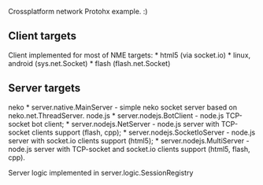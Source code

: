 Crossplatform network Protohx example. :)


## Client targets
Client implemented for most of NME targets:
    * html5 (via socket.io)
    * linux, android (sys.net.Socket)
    * flash  (flash.net.Socket)


## Server targets
neko
    * server.native.MainServer - simple neko socket server based on neko.net.ThreadServer.
node.js
    * server.nodejs.BotClient - node.js TCP-socket bot client;
    * server.nodejs.NetServer - node.js server with TCP-socket clients support (flash, cpp);
    * server.nodejs.SocketIoServer - node.js server with socket.io clients support (html5);
    * server.nodejs.MultiServer - node.js server with TCP-socket and socket.io clients support (html5, flash, cpp).

Server logic implemented in server.logic.SessionRegistry
